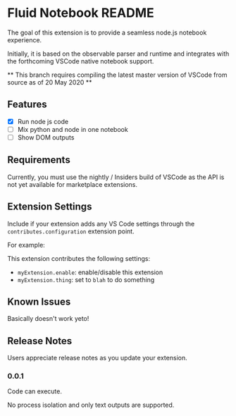 # Fluid Notebook README

The goal of this extension is to provide a seamless node.js notebook experience.

Initially, it is based on the observable parser and runtime and integrates with the forthcoming VSCode native notebook support.

** This branch requires compiling the latest master version of VSCode from source as of 20 May 2020 **

## Features

- [x] Run node js code
- [ ] Mix python and node in one notebook
- [ ] Show DOM outputs

## Requirements

Currently, you must use the nightly / Insiders build of VSCode as the API is not yet available for marketplace extensions.

## Extension Settings

Include if your extension adds any VS Code settings through the `contributes.configuration` extension point.

For example:

This extension contributes the following settings:

- `myExtension.enable`: enable/disable this extension
- `myExtension.thing`: set to `blah` to do something

## Known Issues

Basically doesn't work yeto!

## Release Notes

Users appreciate release notes as you update your extension.

### 0.0.1

Code can execute.

No process isolation and only text outputs are supported.
